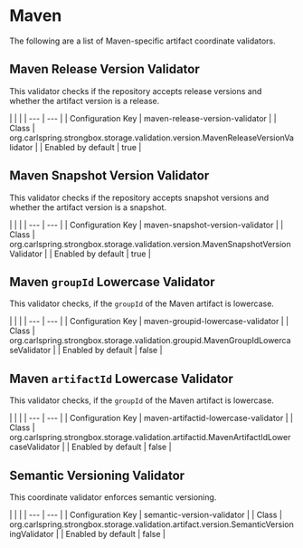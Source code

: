 # Maven

The following are a list of Maven-specific artifact coordinate validators.

## Maven Release Version Validator

This validator checks if the repository accepts release versions and whether the artifact version is a release. 

<div class="no-table-header" markdown="1">
| | |
| --- | --- | 
| Configuration Key | maven-release-version-validator | 
| Class | org.carlspring.strongbox.storage.validation.version.MavenReleaseVersionValidator |
| Enabled by default | true | 
</div>

## Maven Snapshot Version Validator

This validator checks if the repository accepts snapshot versions and whether the artifact version is a snapshot. 

<div class="no-table-header" markdown="1">
| | |
| --- | --- | 
| Configuration Key | maven-snapshot-version-validator | 
| Class | org.carlspring.strongbox.storage.validation.version.MavenSnapshotVersionValidator |
| Enabled by default | true | 
</div>

## Maven `groupId` Lowercase Validator

This validator checks, if the `groupId` of the Maven artifact is lowercase.

<div class="no-table-header" markdown="1">
| | |
| --- | --- | 
| Configuration Key | maven-groupid-lowercase-validator | 
| Class | org.carlspring.strongbox.storage.validation.groupid.MavenGroupIdLowercaseValidator |
| Enabled by default | false | 
</div>

## Maven `artifactId` Lowercase Validator

This validator checks, if the `groupId` of the Maven artifact is lowercase.

<div class="no-table-header" markdown="1">
| | |
| --- | --- | 
| Configuration Key | maven-artifactid-lowercase-validator | 
| Class | org.carlspring.strongbox.storage.validation.artifactid.MavenArtifactIdLowercaseValidator |
| Enabled by default | false | 
</div>

## Semantic Versioning Validator

This coordinate validator enforces semantic versioning.

<div class="no-table-header" markdown="1">
| | |
| --- | --- | 
| Configuration Key | semantic-version-validator | 
| Class | org.carlspring.strongbox.storage.validation.artifact.version.SemanticVersioningValidator |
| Enabled by default | false | 
</div>
